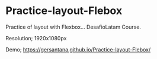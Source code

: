 # Practice-layout-Flebox
Practice of layout with Flexbox... DesafioLatam Course.

Resolution; 1920x1080px

Demo; https://gersantana.github.io/Practice-layout-Flebox/
